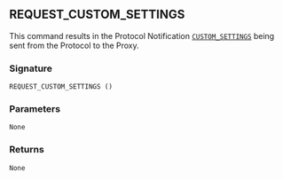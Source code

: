 ## REQUEST\_CUSTOM\_SETTINGS

This command results in the Protocol Notification [`CUSTOM_SETTINGS`][1] being sent from the Protocol to the Proxy.


### Signature

`REQUEST_CUSTOM_SETTINGS ()`


### Parameters

`None`


### Returns

`None`


[1]:	https://snap-one.github.io/docs-driverworks-proxyprotocol/#custom-settings